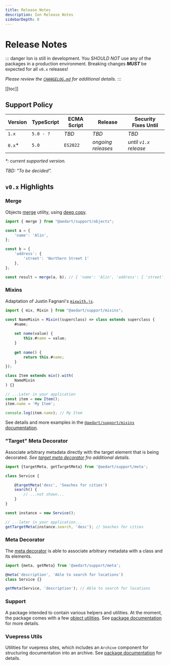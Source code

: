 ```yaml
---
title: Release Notes
description: Ion Release Notes
sidebarDepth: 0
---
```


# Release Notes

::: danger
Ion is still in development.
You _SHOULD NOT_ use any of the packages in a production environment.
Breaking changes _**MUST**_ be expected for all `v0.x` releases!

_Please review the [`CHANGELOG.md`](https://github.com/aedart/ion/blob/main/CHANGELOG.md) for additional details._
:::

[[toc]]

## Support Policy

| Version | TypeScript | ECMA Script | Release            | Security Fixes Until   |
|---------|------------|-------------|--------------------|------------------------|
| `1.x`   | `5.0 - ?`  | _TBD_       | _TBD_              | _TBD_                  |
| `0.x`*  | `5.0`      | `ES2022`    | _ongoing releases_ | _until `v1.x` release_ |

_*: current supported version._

_TBD: "To be decided"._

## `v0.x` Highlights

### Merge <Badge type="tip" text="Available since v0.9" />

Objects [merge](./packages/support/objects/merge.md) utility, using [deep copy](https://developer.mozilla.org/en-US/docs/Glossary/Deep_copy).

```js
import { merge } from "@aedart/support/objects";

const a = {
    'name': 'Alin',
};

const b = {
    'address': {
        'street': 'Northern Street 1'
    },
};

const result = merge(a, b); // { 'name': 'Alin', 'address': { 'street': '...' } }
```

### Mixins <Badge type="tip" text="Available since v0.8" />

Adaptation of Justin Fagnani's [`mixwith.js`](https://github.com/justinfagnani/mixwith.js).

```js
import { mix, Mixin } from "@aedart/support/mixins";

const NameMixin = Mixin((superclass) => class extends superclass {
    #name;
    
    set name(value) {
        this.#name = value;
    }
    
    get name() {
        return this.#name;
    }
});

class Item extends mix().with(
    NameMixin
) {}

// ...Later in your application
const item = new Item();
item.name = 'My Item';

console.log(item.name); // My Item
```

See details and more examples in the [`@aedart/support/mixins` documentation](./packages/support/mixins.md).

### "Target" Meta Decorator <Badge type="tip" text="Available since v0.7" />

Associate arbitrary metadata directly with the target element that is being decorated.
_See [target meta decorator](./packages/support/meta.md) fro additional details._

```js
import {targetMeta, getTargetMeta} from '@aedart/support/meta';

class Service {

    @targetMeta('desc', 'Seaches for cities')
    search() {
        // ...not shown...
    }
}

const instance = new Service();

// ...later in your application...
getTargetMeta(instance.search, 'desc'); // Seaches for cities
```

### Meta Decorator <Badge type="tip" text="Available since v0.6" />

The [meta decorator](./packages/support/meta.md) is able to associate arbitrary metadata with a class and its elements.

```js
import {meta, getMeta} from '@aedart/support/meta';

@meta('description', 'Able to search for locations')
class Service {}

getMeta(Service, 'description'); // Able to search for locations
```

### Support <Badge type="tip" text="Available since v0.3" />

A package intended to contain various helpers and utilities.
At the moment, the package comes with a few [object utilities](./packages/support/objects/README.md).
See [package documentation](./packages/support/README.md) for more details.

### Vuepress Utils <Badge type="tip" text="Available since v0.1" />

Utilities for vuepress sites, which includes an `Archive` component for structuring documentation into an archive.
See [package documentation](./packages/vuepress-utils/README.md) for details.
